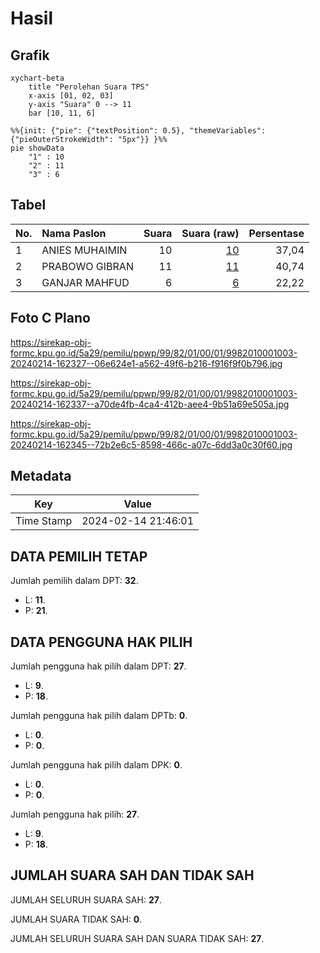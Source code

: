 # Hasil

## Grafik

```mermaid
xychart-beta
    title "Perolehan Suara TPS"
    x-axis [01, 02, 03]
    y-axis "Suara" 0 --> 11
    bar [10, 11, 6]
```

```mermaid
%%{init: {"pie": {"textPosition": 0.5}, "themeVariables": {"pieOuterStrokeWidth": "5px"}} }%%
pie showData
    "1" : 10
    "2" : 11
    "3" : 6
```

## Tabel

| No. | Nama Paslon    | Suara | Suara (raw) | Persentase |
|:--- |:-------------- | -----:| -----------:| ----------:|
| 1   | ANIES MUHAIMIN | 10    | [10][p-1]   | 37,04      |
| 2   | PRABOWO GIBRAN | 11    | [11][p-2]   | 40,74      |
| 3   | GANJAR MAHFUD  | 6     | [6][p-3]    | 22,22      |


[p-1]: https://github.com/gigit-pemilu/pemilu-2024-99-luar-negeri/blob/main/pilpres/hitung-suara/sub/99-luar-negeri/sub/82-noumea-perancis/sub/01-noumea-perancis/sub/0001-noumea-perancis/sub/003-ksk-001/sub/paslon-1.txt
[p-2]: https://github.com/gigit-pemilu/pemilu-2024-99-luar-negeri/blob/main/pilpres/hitung-suara/sub/99-luar-negeri/sub/82-noumea-perancis/sub/01-noumea-perancis/sub/0001-noumea-perancis/sub/003-ksk-001/sub/paslon-2.txt
[p-3]: https://github.com/gigit-pemilu/pemilu-2024-99-luar-negeri/blob/main/pilpres/hitung-suara/sub/99-luar-negeri/sub/82-noumea-perancis/sub/01-noumea-perancis/sub/0001-noumea-perancis/sub/003-ksk-001/sub/paslon-3.txt

## Foto C Plano

https://sirekap-obj-formc.kpu.go.id/5a29/pemilu/ppwp/99/82/01/00/01/9982010001003-20240214-162327--06e624e1-a562-49f6-b216-f916f9f0b796.jpg

https://sirekap-obj-formc.kpu.go.id/5a29/pemilu/ppwp/99/82/01/00/01/9982010001003-20240214-162337--a70de4fb-4ca4-412b-aee4-9b51a69e505a.jpg

https://sirekap-obj-formc.kpu.go.id/5a29/pemilu/ppwp/99/82/01/00/01/9982010001003-20240214-162345--72b2e6c5-8598-466c-a07c-6dd3a0c30f60.jpg


## Metadata

| Key        | Value               |
| ---------- | ------------------- |
| Time Stamp | 2024-02-14 21:46:01 |


## DATA PEMILIH TETAP

Jumlah pemilih dalam DPT: **32**.
 * L: **11**.
 * P: **21**.

## DATA PENGGUNA HAK PILIH

Jumlah pengguna hak pilih dalam DPT: **27**.
 * L: **9**.
 * P: **18**.

Jumlah pengguna hak pilih dalam DPTb: **0**.
 * L: **0**.
 * P: **0**.

Jumlah pengguna hak pilih dalam DPK: **0**.
 * L: **0**.
 * P: **0**.

Jumlah pengguna hak pilih: **27**.
 * L: **9**.
 * P: **18**.

## JUMLAH SUARA SAH DAN TIDAK SAH

JUMLAH SELURUH SUARA SAH: **27**.

JUMLAH SUARA TIDAK SAH: **0**.

JUMLAH SELURUH SUARA SAH DAN SUARA TIDAK SAH: **27**.


